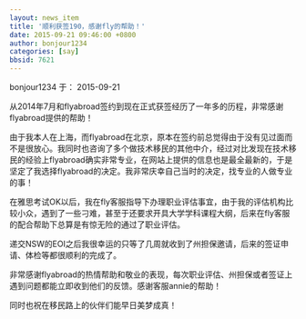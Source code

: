 ```yaml
---
layout: news_item
title: '顺利获签190，感谢fly的帮助！'
date: 2015-09-21 09:46:00 +0800
author: bonjour1234
categories: [say]
bbsid: 7621
---
```


bonjour1234 于： 2015-09-21


从2014年7月和flyabroad签约到现在正式获签经历了一年多的历程，非常感谢flyabroad提供的帮助！

由于我本人在上海，而flyabroad在北京，原本在签约前总觉得由于没有见过面而不是很放心。我同时也咨询了多个做技术移民的其他中介，经过对比发现在技术移民的经验上flyabroad确实非常专业，在网站上提供的信息也是最全最新的，于是坚定了我选择flyabroad的决定。我非常庆幸自己当时的决定，找专业的人做专业的事！

在雅思考试OK以后，我在fly客服指导下办理职业评估事宜，由于我的评估机构比较小众，遇到了一些刁难，甚至于还要求开具大学学科课程大纲，后来在fly客服的配合帮助下总算是有惊无险的通过了职业评估。

递交NSW的EOI之后我很幸运的只等了几周就收到了州担保邀请，后来的签证申请、体检等都很顺利的完成了。

非常感谢flyabroad的热情帮助和敬业的表现，每次职业评估、州担保或者签证上遇到问题都能立即收到他们的反馈。感谢客服annie的帮助！

同时也祝在移民路上的伙伴们能早日美梦成真！
